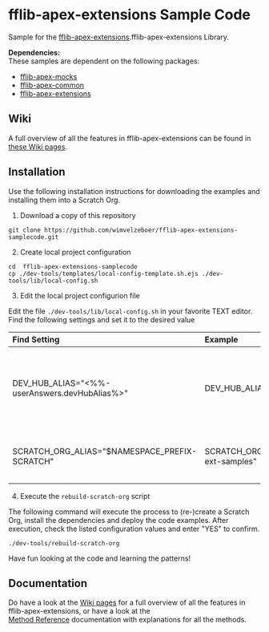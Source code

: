 # fflib-apex-extensions Sample Code
Sample for the 
[fflib-apex-extensions](https://github.com/wimvelzeboer/fflib-apex-extensions/wiki).fflib-apex-extensions Library.  

**Dependencies:**<br/>
These samples are dependent on the following packages:
- [fflib-apex-mocks](https://github.com/apex-enterprise-patterns/fflib-apex-mocks)
- [fflib-apex-common](https://github.com/apex-enterprise-patterns/fflib-apex-common)
- [fflib-apex-extensions](https://github.com/wimvelzeboer/fflib-apex-extensions)

## Wiki
A full overview of all the features in fflib-apex-extensions can be found in 
[these Wiki pages](https://github.com/wimvelzeboer/fflib-apex-extensions/wiki).

## Installation
Use the following installation instructions for downloading the examples and installing them into a Scratch Org.

1. Download a copy of this repository
```shell
git clone https://github.com/wimvelzeboer/fflib-apex-extensions-samplecode.git
```

2. Create local project configuration
```shell
cd  fflib-apex-extensions-samplecode
cp ./dev-tools/templates/local-config-template.sh.ejs ./dev-tools/lib/local-config.sh
```
3. Edit the local project configurion file

Edit the file `./dev-tools/lib/local-config.sh` in your favorite TEXT editor.
Find the following settings and set it to the desired value

| Find Setting | Example | Notes | 
|:---|:---|:---
| DEV_HUB_ALIAS="<%%-userAnswers.devHubAlias%>" | DEV_HUB_ALIAS="MyDevHub" | Set this to the Alias of DevHub you authorised in your SFDX CLI
| SCRATCH_ORG_ALIAS="$NAMESPACE_PREFIX-SCRATCH" |SCRATCH_ORG_ALIAS="apex-ext-samples"| The Scratch Org alias to be created 

4. Execute the `rebuild-scratch-org` script 

The following command will execute the process to (re-)create a Scratch Org, install the dependencies and deploy the code examples.
After execution, check the listed configuration values and enter "YES" to confirm.
```shell
./dev-tools/rebuild-scratch-org
```

Have fun looking at the code and learning the patterns!

## Documentation
Do have a look at the 
[Wiki pages](https://github.com/wimvelzeboer/fflib-apex-extensions/wiki)
for a full overview of all the features in fflib-apex-extensions, 
or have a look at the  
[Method Reference](https://github.com/wimvelzeboer/fflib-apex-extensions/blob/main/docs/README.asciidoc)
documentation with explanations for all the methods.



